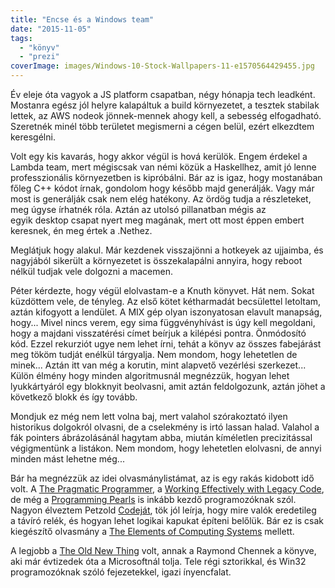 ```yaml
---
title: "Encse és a Windows team"
date: "2015-11-05"
tags: 
  - "könyv"
  - "prezi"
coverImage: images/Windows-10-Stock-Wallpapers-11-e1570564429455.jpg
---
```


Év eleje óta vagyok a JS platform csapatban, négy hónapja tech leadként. Mostanra egész jól helyre kalapáltuk a build környezetet, a tesztek stabilak lettek, az AWS nodeok jönnek-mennek ahogy kell, a sebesség elfogadható. Szeretnék minél több területet megismerni a cégen belül, ezért elkezdtem keresgélni.

Volt egy kis kavarás, hogy akkor végül is hová kerülök. Engem érdekel a Lambda team, mert mégiscsak van némi közük a Haskellhez, amit jó lenne professzionális környezetben is kipróbálni. Bár az is igaz, hogy mostanában főleg C++ kódot írnak, gondolom hogy később majd generálják. Vagy már most is generálják csak nem elég hatékony. Az ördög tudja a részleteket, meg úgyse írhatnék róla. Aztán az utolsó pillanatban mégis az egyik desktop csapat nyert meg magának, mert ott most éppen embert keresnek, én meg értek a .Nethez.

Meglátjuk hogy alakul. Már kezdenek visszajönni a hotkeyek az ujjaimba, és nagyjából sikerült a környezetet is összekalapálni annyira, hogy reboot nélkül tudjak vele dolgozni a macemen.

Péter kérdezte, hogy végül elolvastam-e a Knuth könyvet. Hát nem. Sokat küzdöttem vele, de tényleg. Az első kötet kétharmadát becsülettel letoltam, aztán kifogyott a lendület. A MIX gép olyan iszonyatosan elavult manapság, hogy... Mivel nincs verem, egy sima függvényhívást is úgy kell megoldani, hogy a majdani visszatérési címet beírjuk a kilépési pontra. Önmódosító kód. Ezzel rekurziót ugye nem lehet írni, tehát a könyv az összes fabejárást meg tököm tudját enélkül tárgyalja. Nem mondom, hogy lehetetlen de minek... Aztán itt van még a korutin, mint alapvető vezérlési szerkezet... Külön élmény hogy minden algoritmusnál megnézzük, hogyan lehet lyukkártyáról egy blokknyit beolvasni, amit aztán feldolgozunk, aztán jöhet a következő blokk és így tovább.

Mondjuk ez még nem lett volna baj, mert valahol szórakoztató ilyen historikus dolgokról olvasni, de a cselekmény is irtó lassan halad. Valahol a fák pointers ábrázolásánál hagytam abba, miután kíméletlen precizitással végigmentünk a listákon. Nem mondom, hogy lehetetlen elolvasni, de annyi minden mást lehetne még...

Bár ha megnézzük az idei olvasmánylistámat, az is egy rakás kidobott idő volt. A [The Pragmatic Programmer](http://www.amazon.com/The-Pragmatic-Programmer-Journeyman-Master/dp/020161622X), a [Working Effectively with Legacy Code](http://www.amazon.com/Working-Effectively-Legacy-Michael-Feathers/dp/0131177052), de még a [Programming Pearls](http://www.amazon.com/Programming-Pearls-2nd-Edition-Bentley/dp/0201657880) is inkább kezdő programozóknak szól. Nagyon élveztem Petzold [Codeját](http://www.amazon.com/Code-Language-Computer-Hardware-Software/dp/0735611319), tök jól leírja, hogy mire valók eredetileg a távíró relék, és hogyan lehet logikai kapukat építeni belőlük. Bár ez is csak kiegészítő olvasmány a [The Elements of Computing Systems](http://www.amazon.com/The-Elements-Computing-Systems-Principles/dp/0262640686) mellett.

A legjobb a [The Old New Thing](http://www.amazon.com/The-Old-New-Thing-Development/dp/0321440307) volt, annak a Raymond Chennek a könyve, aki már évtizedek óta a Microsoftnál tolja. Tele régi sztorikkal, és Win32 programozóknak szóló fejezetekkel, igazi ínyencfalat.
